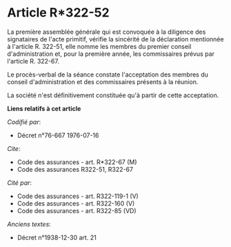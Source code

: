 # Article R*322-52

La première assemblée générale qui est convoquée à la diligence des signataires de l'acte primitif, vérifie la sincérité de
la déclaration mentionnée à l'article R. 322-51, elle nomme les membres du premier conseil d'administration et, pour la
première année, les commissaires prévus par l'article R. 322-67.

Le procès-verbal de la séance constate l'acceptation des membres du conseil d'administration et des commissaires présents à
la réunion.

La société n'est définitivement constituée qu'à partir de cette acceptation.

**Liens relatifs à cet article**

_Codifié par_:

  - Décret n°76-667 1976-07-16

_Cite_:

  - Code des assurances - art. R*322-67 (M)
  - Code des assurances R322-51, R322-67

_Cité par_:

  - Code des assurances - art. R322-119-1 (V)
  - Code des assurances - art. R322-160 (V)
  - Code des assurances - art. R322-85 (VD)

_Anciens textes_:

  - Décret n°1938-12-30 art. 21
